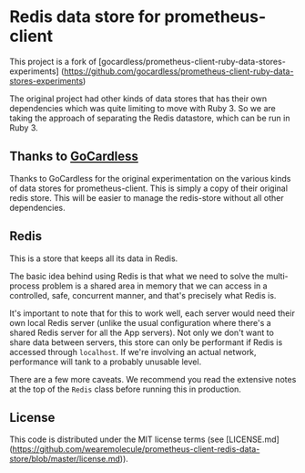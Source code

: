 # Redis data store for prometheus-client

This project is a fork of [gocardless/prometheus-client-ruby-data-stores-experiments] (https://github.com/gocardless/prometheus-client-ruby-data-stores-experiments)

The original project had other kinds of data stores that has their own dependencies which was quite limiting to move with Ruby 3. So we are taking the approach of separating the Redis datastore, which can be run in Ruby 3.

## Thanks to [GoCardless](https://github.com/gocardless)

Thanks to GoCardless for the original experimentation on the various kinds of data stores for prometheus-client. This is simply a copy of their original redis store. This will be easier to manage the redis-store without all other dependencies.

## Redis

This is a store that keeps all its data in Redis.

The basic idea behind using Redis is that what we need to solve the multi-process problem 
is a shared area in memory that we can access in a controlled, safe, concurrent manner, 
and that's precisely what Redis is.

It's important to note that for this to work well, each server would need their own local 
Redis server (unlike the usual configuration where there's a shared Redis server for all 
the App servers). Not only we don't want to share data between servers, this store can
only be performant if Redis is accessed through `localhost`. If we're involving an actual 
network, performance will tank to a probably unusable level.

There are a few more caveats. We recommend you read the extensive notes at the top of the 
`Redis` class before running this in production.

## License

This code is distributed under the MIT license terms (see [LICENSE.md] (https://github.com/wearemolecule/prometheus-client-redis-data-store/blob/master/license.md)).
